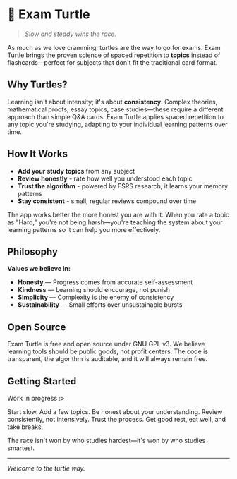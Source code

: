 # 🐢 Exam Turtle

> *Slow and steady wins the race.*

As much as we love cramming, turtles are the way to go for exams. Exam Turtle brings the proven science of spaced repetition to **topics** instead of flashcards—perfect for subjects that don't fit the traditional card format.

## Why Turtles?

Learning isn't about intensity; it's about **consistency**. Complex theories, mathematical proofs, essay topics, case studies—these require a different approach than simple Q&A cards. Exam Turtle applies spaced repetition to any topic you're studying, adapting to your individual learning patterns over time.

## How It Works

- **Add your study topics** from any subject
- **Review honestly** - rate how well you understood each topic
- **Trust the algorithm** - powered by FSRS research, it learns your memory patterns
- **Stay consistent** - small, regular reviews compound over time

The app works better the more honest you are with it. When you rate a topic as "Hard," you're not being harsh—you're teaching the system about your learning patterns so it can help you more effectively.

## Philosophy

**Values we believe in:**
- **Honesty** — Progress comes from accurate self-assessment  
- **Kindness** — Learning should encourage, not punish
- **Simplicity** — Complexity is the enemy of consistency
- **Sustainability** — Small efforts over unsustainable bursts

## Open Source

Exam Turtle is free and open source under GNU GPL v3. We believe learning tools should be public goods, not profit centers. The code is transparent, the algorithm is auditable, and it will always remain free.

## Getting Started
Work in progress :>

Start slow. Add a few topics. Be honest about your understanding. Review consistently, not intensively. Trust the process. Get good rest, eat well, and take breaks.

The race isn't won by who studies hardest—it's won by who studies smartest.

---

*Welcome to the turtle way.*